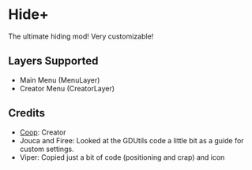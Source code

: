 # Hide+

The ultimate hiding mod!
Very customizable!

## Layers Supported
* Main Menu (MenuLayer)
* Creator Menu (CreatorLayer)


## Credits
* [Coop](user:21207551): Creator
* Jouca and Firee: Looked at the GDUtils code a little bit as a guide for custom settings.
* Viper: Copied just a bit of code (positioning and crap) and icon